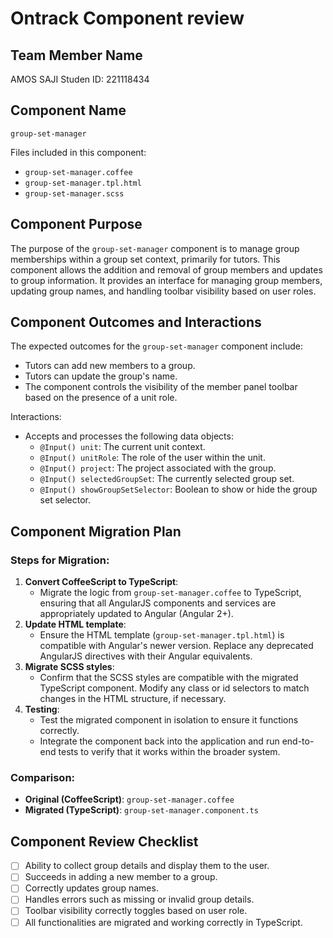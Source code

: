 
# Ontrack Component review

## Team Member Name

AMOS SAJI
Studen ID: 221118434

## Component Name

`group-set-manager`

Files included in this component:
- `group-set-manager.coffee`
- `group-set-manager.tpl.html`
- `group-set-manager.scss`

## Component Purpose

The purpose of the `group-set-manager` component is to manage group memberships within a group set context, primarily for tutors. This component allows the addition and removal of group members and updates to group information. It provides an interface for managing group members, updating group names, and handling toolbar visibility based on user roles.

## Component Outcomes and Interactions

The expected outcomes for the `group-set-manager` component include:
- Tutors can add new members to a group.
- Tutors can update the group's name.
- The component controls the visibility of the member panel toolbar based on the presence of a unit role.

Interactions:
- Accepts and processes the following data objects:
  - `@Input() unit`: The current unit context.
  - `@Input() unitRole`: The role of the user within the unit.
  - `@Input() project`: The project associated with the group.
  - `@Input() selectedGroupSet`: The currently selected group set.
  - `@Input() showGroupSetSelector`: Boolean to show or hide the group set selector.

## Component Migration Plan

### Steps for Migration:
1. **Convert CoffeeScript to TypeScript**:
   - Migrate the logic from `group-set-manager.coffee` to TypeScript, ensuring that all AngularJS components and services are appropriately updated to Angular (Angular 2+).
2. **Update HTML template**:
   - Ensure the HTML template (`group-set-manager.tpl.html`) is compatible with Angular's newer version. Replace any deprecated AngularJS directives with their Angular equivalents.
3. **Migrate SCSS styles**:
   - Confirm that the SCSS styles are compatible with the migrated TypeScript component. Modify any class or id selectors to match changes in the HTML structure, if necessary.
4. **Testing**:
   - Test the migrated component in isolation to ensure it functions correctly.
   - Integrate the component back into the application and run end-to-end tests to verify that it works within the broader system.

### Comparison:
- **Original (CoffeeScript)**: `group-set-manager.coffee`
- **Migrated (TypeScript)**: `group-set-manager.component.ts`

## Component Review Checklist

- [ ] Ability to collect group details and display them to the user.
- [ ] Succeeds in adding a new member to a group.
- [ ] Correctly updates group names.
- [ ] Handles errors such as missing or invalid group details.
- [ ] Toolbar visibility correctly toggles based on user role.
- [ ] All functionalities are migrated and working correctly in TypeScript.